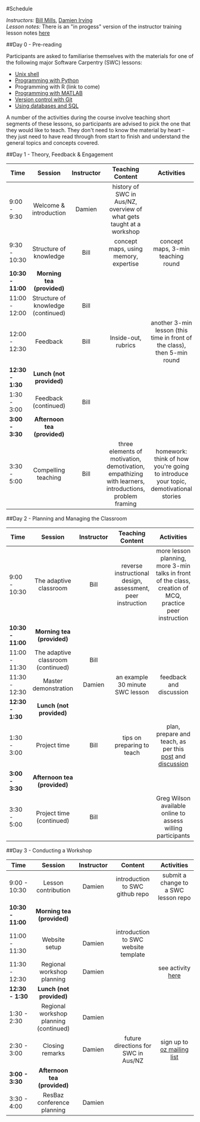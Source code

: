 #Schedule

*Instructors:* [Bill Mills](https://twitter.com/billdoesphysics), [Damien Irving](https://twitter.com/drclimate)  
*Lesson notes:* There is an "in progess" version of the instructor training lesson notes [here](http://swcarpentry.github.io/instructor-training/)

##Day 0 - Pre-reading

Participants are asked to familiarise themselves with the materials for one of the following major Software Carpentry (SWC) lessons: 
* [Unix shell]()
* [Programming with Python](http://software-carpentry.org/v5/novice/python/index.html)
* Programming with R (link to come)
* [Programming with MATLAB](http://swcarpentry.github.io/matlab-novice-inflammation/)
* [Version control with Git](http://software-carpentry.org/v5/novice/git/index.html)
* [Using databases and SQL](http://software-carpentry.org/v5/novice/sql/index.html)

A number of the activities during the course involve teaching short segments of these lessons, so participants are advised to pick the one that they would like to teach. They don't need to know the material by heart - they just need to have read through from start to finish and understand the general topics and concepts covered.


##Day 1 - Theory, Feedback & Engagement

| Time | Session | Instructor | Teaching Content | Activities |
| ---  |:-------:|:----------:|:-------:|:----------:|
| 9:00 - 9:30 | Welcome & introduction | Damien | history of SWC in Aus/NZ, overview of what gets taught at a workshop |  |  
| 9:30 - 10:30 | Structure of knowledge | Bill | concept maps, using memory, expertise | concept maps, 3-min teaching round |  
| **10:30 - 11:00** | **Morning tea (provided)** | | | |  
| 11:00 - 12:00 | Structure of knowledge (continued) | Bill |  |  |  
| 12:00 - 12:30 | Feedback | Bill | Inside-out, rubrics | another 3-min lesson (this time in front of the class), then 5-min round |  
| **12:30 - 1:30** | **Lunch (not provided)** | | | |  
| 1:30 - 3:00 | Feedback (continued) | Bill | | |   
| **3:00 - 3:30** | **Afternoon tea (provided)** | | | |  
| 3:30 - 5:00 | Compelling teaching | Bill | three elements of motivation, demotivation, empathizing with learners, introductions, problem framing | homework: think of how you're going to introduce your topic, demotivational stories |


##Day 2 - Planning and Managing the Classroom

| Time | Session | Instructor | Teaching Content | Activities |
| ---  |:-------:|:----------:|:-------:|:----------:|
| 9:00 - 10:30 | The adaptive classroom | Bill | reverse instructional design, assessment, peer instruction  | more lesson planning, more 3-min talks in front of the class, creation of MCQ, practice peer instruction |  
| **10:30 - 11:00** | **Morning tea (provided)** | | | |  
| 11:00 - 11:30 | The adaptive classroom (continued) | Bill |  |  |  
| 11:30 - 12:30 | Master demonstration | Damien | an example 30 minute SWC lesson | feedback and discussion |  
| **12:30 - 1:30** | **Lunch (not provided)** | | | |  
| 1:30 - 3:00 | Project time | Bill | tips on preparing to teach | plan, prepare and teach, as per this [post](http://mozillascience.org/train-the-trainers-next-iterations/) and [discussion](http://forum.mozillascience.org/t/train-the-trainers-next-iterations/166) |   
| **3:00 - 3:30** | **Afternoon tea (provided)** | | | |  
| 3:30 - 5:00 | Project time (continued) | Bill | | Greg Wilson available online to assess willing participants |

##Day 3 - Conducting a Workshop

| Time | Session | Instructor | Content | Activities |
| ---  |:-------:|:----------:|:-------:|:----------:|
| 9:00 - 10:30 | Lesson contribution | Damien | introduction to SWC github repo | submit a change to a SWC lesson repo |  
| **10:30 - 11:00** | **Morning tea (provided)** | | | |  
| 11:00 - 11:30 | Website setup | Damien | introduction to SWC website template  |  |  
| 11:30 - 12:30 | Regional workshop planning | Damien | | see activity [here](https://github.com/resbaz/2015-02-11-instructor-training/blob/master/future_workshops.md) |  
| **12:30 - 1:30** | **Lunch (not provided)** | | | |  
| 1:30 - 2:30 | Regional workshop planning (continued) | Damien | |  |   
| 2:30 - 3:00 | Closing remarks | Damien | future directions for SWC in Aus/NZ | sign up to [oz mailing list](http://lists.software-carpentry.org/mailman/listinfo) |
| **3:00 - 3:30** | **Afternoon tea (provided)** | | | |  
| 3:30 - 4:00 | ResBaz conference planning | Damien | | |
